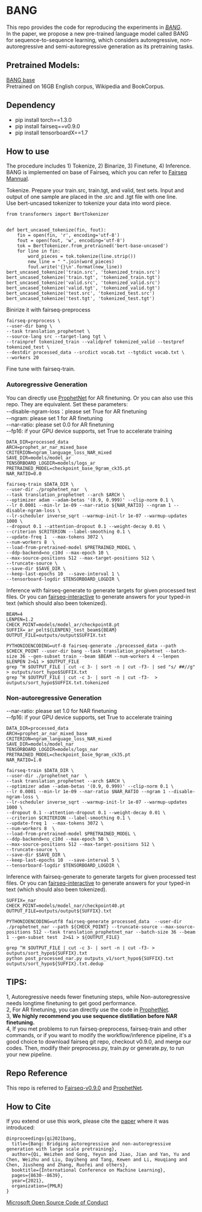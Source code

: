 # BANG

This repo provides the code for reproducing the experiments in [*BANG*](https://arxiv.org/abs/2012.15525). \
In the paper, we propose a new pre-trained language model called BANG for sequence-to-sequence learning, 
which considers autoregressive, non-autoregressive and semi-autoregressive generation as its pretraining tasks. 


## Pretrained Models:  
[BANG base](https://msraprophetnet.blob.core.windows.net/bang/checkpoint_base_9gram_ck35.pt)  
Pretrained on 16GB English corpus, Wikipedia and BookCorpus.

## Dependency
- pip install torch==1.3.0  
- pip install fairseq==v0.9.0
- pip install tensorboardX==1.7  

## How to use

The procedure includes 1) Tokenize, 2) Binarize, 3) Finetune, 4) Inference.  
BANG is implemented on base of Fairseq, which you can refer to [Fairseq Mannual](https://fairseq.readthedocs.io/en/latest/command_line_tools.html).  



Tokenize. Prepare your train.src, train.tgt, and valid, test sets. Input and output of one sample are placed in the .src and .tgt file with one line.    
Use bert-uncased tokenizer to tokenize your data into word piece. 
```
from transformers import BertTokenizer


def bert_uncased_tokenize(fin, fout):
    fin = open(fin, 'r', encoding='utf-8')
    fout = open(fout, 'w', encoding='utf-8')
    tok = BertTokenizer.from_pretrained('bert-base-uncased')
    for line in fin:
        word_pieces = tok.tokenize(line.strip())
        new_line = " ".join(word_pieces)
        fout.write('{}\n'.format(new_line))
bert_uncased_tokenize('train.src', 'tokenized_train.src')
bert_uncased_tokenize('train.tgt', 'tokenized_train.tgt')
bert_uncased_tokenize('valid.src', 'tokenized_valid.src')
bert_uncased_tokenize('valid.tgt', 'tokenized_valid.tgt')
bert_uncased_tokenize('test.src', 'tokenized_test.src')
bert_uncased_tokenize('test.tgt', 'tokenized_test.tgt')
```
Binirize it with fairseq-preprocess
```
fairseq-preprocess \
--user-dir bang \
--task translation_prophetnet \
--source-lang src --target-lang tgt \
--trainpref tokenized_train --validpref tokenized_valid --testpref tokenized_test \
--destdir processed_data --srcdict vocab.txt --tgtdict vocab.txt \
--workers 20
```
Fine tune with fairseq-train.  
### Autoregressive Generation 
You can directly use [ProphetNet](https://github.com/microsoft/ProphetNet) for AR finetuning. 
Or you can also use this repo. They are equivalent. Set these parameters:    
--disable-ngram-loss：please set True for AR finetuning    
--ngram: please set 1 for AR finetuning  
--nar-ratio: please set 0.0 for AR finetuning  
--fp16: if your GPU device supports, set True to accelerate training  
```
DATA_DIR=processed_data
ARCH=prophet_ar_nar_mixed_base
CRITERION=ngram_language_loss_NAR_mixed
SAVE_DIR=models/model_ar
TENSORBOARD_LOGDIR=models/logs_ar
PRETRAINED_MODEL=checkpoint_base_9gram_ck35.pt
NAR_RATIO=0.0

fairseq-train $DATA_DIR \
--user-dir ./prophetnet_nar  \
--task translation_prophetnet --arch $ARCH \
--optimizer adam --adam-betas '(0.9, 0.999)' --clip-norm 0.1 \
--lr 0.0001 --min-lr 1e-09 --nar-ratio ${NAR_RATIO} --ngram 1 --disable-ngram-loss \
--lr-scheduler inverse_sqrt --warmup-init-lr 1e-07 --warmup-updates 1000 \
--dropout 0.1 --attention-dropout 0.1 --weight-decay 0.01 \
--criterion $CRITERION --label-smoothing 0.1 \
--update-freq 1  --max-tokens 3072 \
--num-workers 8  \
--load-from-pretrained-model $PRETRAINED_MODEL \
--ddp-backend=no_c10d --max-epoch 10 \
--max-source-positions 512 --max-target-positions 512 \
--truncate-source \
--save-dir $SAVE_DIR \
--keep-last-epochs 10  --save-interval 1 \
--tensorboard-logdir $TENSORBOARD_LOGDIR \
```
Inference with fairseq-generate to generate targets for given processed test files. Or you can [fairseq-interactive](https://fairseq.readthedocs.io/en/latest/command_line_tools.html#fairseq-interactive) to generate answers for your typed-in text (which should also been tokenized).
```
BEAM=4
LENPEN=1.2
CHECK_POINT=models/model_ar/checkpoint8.pt
SUFFIX=_ar_pelt${LENPEN}_test_beam${BEAM}
OUTPUT_FILE=outputs/output$SUFFIX.txt

PYTHONIOENCODING=utf-8 fairseq-generate ./processed_data --path $CHECK_POINT --user-dir bang --task translation_prophetnet --batch-size 36 --gen-subset train --beam $BEAM --num-workers 4 --lenpen $LENPEN 2>&1 > $OUTPUT_FILE
grep ^H $OUTPUT_FILE | cut -c 3- | sort -n | cut -f3- | sed "s/ ##//g" > outputs/sort_hypo$SUFFIX.txt
grep ^H $OUTPUT_FILE | cut -c 3- | sort -n | cut -f3-  > outputs/sort_hypo$SUFFIX.txt.tokenized
```
### Non-autoregressive Generation  
--nar-ratio: please set 1.0 for NAR finetuning  
--fp16: if your GPU device supports, set True to accelerate training  
```
DATA_DIR=processed_data
ARCH=prophet_ar_nar_mixed_base
CRITERION=ngram_language_loss_NAR_mixed
SAVE_DIR=models/model_nar
TENSORBOARD_LOGDIR=models/logs_nar
PRETRAINED_MODEL=checkpoint_base_9gram_ck35.pt
NAR_RATIO=1.0

fairseq-train $DATA_DIR \
--user-dir ./prophetnet_nar  \
--task translation_prophetnet --arch $ARCH \
--optimizer adam --adam-betas '(0.9, 0.999)' --clip-norm 0.1 \
--lr 0.0001 --min-lr 1e-09 --nar-ratio $NAR_RATIO --ngram 1 --disable-ngram-loss \
--lr-scheduler inverse_sqrt --warmup-init-lr 1e-07 --warmup-updates 1000 \
--dropout 0.1 --attention-dropout 0.1 --weight-decay 0.01 \
--criterion $CRITERION --label-smoothing 0.1 \
--update-freq 1  --max-tokens 3072 \
--num-workers 8  \
--load-from-pretrained-model $PRETRAINED_MODEL \
--ddp-backend=no_c10d --max-epoch 50 \
--max-source-positions 512 --max-target-positions 512 \
--truncate-source \
--save-dir $SAVE_DIR \
--keep-last-epochs 10  --save-interval 5 \
--tensorboard-logdir $TENSORBOARD_LOGDIR \
```
Inference with fairseq-generate to generate targets for given processed test files. Or you can [fairseq-interactive](https://fairseq.readthedocs.io/en/latest/command_line_tools.html#fairseq-interactive) to generate answers for your typed-in text (which should also been tokenized).
```
SUFFIX=_nar
CHECK_POINT=models/model_nar/checkpoint40.pt
OUTPUT_FILE=outputs/output${SUFFIX}.txt

PYTHONIOENCODING=utf8 fairseq-generate processed_data  --user-dir ./prophetnet_nar --path ${CHECK_POINT} --truncate-source --max-source-positions 512 --task translation_prophetnet_nar --batch-size 36 --beam 1 --gen-subset test  2>&1 > ${OUTPUT_FILE}

grep ^H $OUTPUT_FILE | cut -c 3- | sort -n | cut -f3- > outputs/sort_hypo${SUFFIX}.txt
python post_processed_nar.py outputs_v1/sort_hypo${SUFFIX}.txt outputs/sort_hypo${SUFFIX}.txt.dedup

```

## TIPS:
1, Autoregressive needs fewer finetuning steps, while Non-autoregressive needs longtime finetuning to get good performance.  
2, For AR finetuning, you can directly use the code in [ProphetNet](https://github.com/microsoft/ProphetNet).  
3, **We highly recommend you use sequence distillation before NAR finetuning.**  
4, If you met problems to run fairseq-preprocess, fairseq-train and other commands, or if you want to modify the workflow/inference pipeline, 
it's a good choice to download fairseq git repo, checkout v0.9.0, and merge our codes. Then, modify their preprocess.py, train.py or generate.py, to run your new pipeline. 


## Repo Reference
This repo is referred to [Fairseq-v0.9.0](https://github.com/pytorch/fairseq/tree/v0.9.0) and [ProphetNet](https://github.com/microsoft/ProphetNet).



## How to Cite
If you extend or use this work, please cite the [paper](https://arxiv.org/abs/2012.15525) where it was introduced:
```
@inproceedings{qi2021bang,
  title={Bang: Bridging autoregressive and non-autoregressive generation with large scale pretraining},
  author={Qi, Weizhen and Gong, Yeyun and Jiao, Jian and Yan, Yu and Chen, Weizhu and Liu, Dayiheng and Tang, Kewen and Li, Houqiang and Chen, Jiusheng and Zhang, Ruofei and others},
  booktitle={International Conference on Machine Learning},
  pages={8630--8639},
  year={2021},
  organization={PMLR}
}
```
[Microsoft Open Source Code of Conduct](https://opensource.microsoft.com/codeofconduct)
